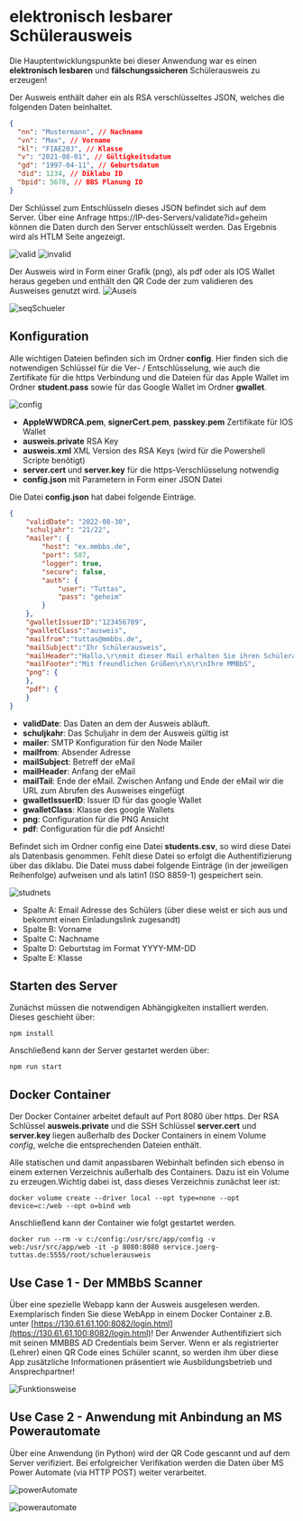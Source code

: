 # elektronisch lesbarer Schülerausweis

Die Hauptentwicklungspunkte bei dieser Anwendung war es einen **elektronisch lesbaren** und **fälschungssicheren** Schülerausweis zu erzeugen!

Der Ausweis enthält daher ein als RSA verschlüsseltes JSON, welches die folgenden Daten beinhaltet.

```JSON
{
  "nn": "Mustermann", // Nachname
  "vn": "Max", // Vorname
  "kl": "FIAE20J", // Klasse
  "v": "2021-08-01", // Gültigkeitsdatum
  "gd": "1997-04-11", // Geburtsdatum
  "did": 1234, // Diklabu ID
  "bpid": 5678, // BBS Planung ID
}
```

Der Schlüssel zum Entschlüsseln dieses JSON befindet sich auf dem Server. Über eine Anfrage https://IP-des-Servers/validate?id=geheim können die Daten durch den Server entschlüsselt werden. Das Ergebnis wird als HTLM Seite angezeigt.

![valid](ScreenshotValid.png)
![invalid](ScreenshotInvalid.png)

Der Ausweis wird in Form einer Grafik (png), als pdf oder als IOS Wallet heraus gegeben und enthält den QR Code der zum validieren des Ausweises genutzt wird.
![Auseis](ausweisMaxMustermann.png)

![seqSchueler](seqSchueler.png)

## Konfiguration

Alle wichtigen Dateien befinden sich im Ordner **config**. Hier finden sich die notwendigen Schlüssel für die Ver- / Entschlüsselung, wie auch die Zertifikate für die https Verbindung und die Dateien für das Apple Wallet im Ordner **student.pass** sowie für das Google Wallet im Ordner **gwallet**.

![config](configFiles.png)

- **AppleWWDRCA.pem**, **signerCert.pem**, **passkey.pem** Zertifikate für IOS Wallet
- **ausweis.private** RSA Key
- **ausweis.xml** XML Version des RSA Keys (wird für die Powershell Scripte benötigt)
- **server.cert** und **server.key** für die https-Verschlüsselung notwendig
- **config.json** mit Parametern in Form einer JSON Datei

Die Datei **config.json** hat dabei folgende Einträge.

```JSON
{
    "validDate": "2022-08-30",
    "schuljahr": "21/22",
    "mailer": {
        "host": "ex.mmbbs.de",
        "port": 587,
        "logger": true,
        "secure": false,
        "auth": {
            "user": "Tuttas",
            "pass": "geheim"
        }
    },
    "gwalletIssuerID":"123456789",
    "gwalletClass":"ausweis",
    "mailfrom":"tuttas@mmbbs.de",
    "mailSubject":"Ihr Schülerausweis",
    "mailHeader":"Hallo,\r\nmit dieser Mail erhalten Sie ihren Schülerausweis!\r\n\r\n",
    "mailFooter":"Mit freundlichen Grüßen\r\n\r\nIhre MMBbS",
    "png": {
    },
    "pdf": {
    }
}
```

- **validDate**: Das Daten an dem der Ausweis abläuft.
- **schuljkahr**: Das Schuljahr in dem der Ausweis gültig ist
- **mailer**: SMTP Konfiguration für den Node Mailer
- **mailfrom**: Absender Adresse
- **mailSubject**: Betreff der eMail
- **mailHeader**: Anfang der eMail
- **mailTail**: Ende der eMail. Zwischen Anfang und Ende der eMail wir die URL zum Abrufen des Ausweises eingefügt
- **gwalletIssuerID**: Issuer ID für das google Wallet
- **gwalletClass**: Klasse des google Wallets
- **png**: Configuration für die PNG Ansicht
- **pdf**: Configuration für die pdf Ansicht!

Befindet sich im Ordner config eine Datei **students.csv**, so wird diese Datei als Datenbasis genommen. Fehlt diese Datei so erfolgt die Authentifizierung über das diklabu. Die Datei muss dabei folgende Einträge (in der jeweiligen Reihenfolge) aufweisen und als latin1 (ISO 8859-1) gespeichert sein.

![studnets](students.png)

- Spalte A: Email Adresse des Schülers (über diese weist er sich aus und bekommt einen Einladungslink zugesandt)
- Spalte B: Vorname
- Spalte C: Nachname
- Spalte D: Geburtstag im Format YYYY-MM-DD
- Spalte E: Klasse

## Starten des Server

Zunächst müssen die notwendigen Abhängigkeiten installiert werden. Dieses geschieht über:

```
npm install
```

Anschließend kann der Server gestartet werden über:

```
npm run start
```

## Docker Container

Der Docker Container arbeitet default auf Port 8080 über https. Der RSA Schlüssel **ausweis.private** und die SSH Schlüssel **server.cert** und **server.key** liegen außerhalb des Docker Containers in einem Volume *config*, welche die entsprechenden Dateien enthält. 

Alle statischen und damit anpassbaren Webinhalt befinden sich ebenso in einem externen Verzeichnis außerhalb des Containers. Dazu ist ein Volume zu erzeugen.Wichtig dabei ist, dass dieses Verzeichnis zunächst leer ist:

```
docker volume create --driver local --opt type=none --opt device=c:/web --opt o=bind web
```

Anschließend kann der Container wie folgt gestartet werden.

```
docker run --rm -v c:/config:/usr/src/app/config -v web:/usr/src/app/web -it -p 8080:8080 service.joerg-tuttas.de:5555/root/schuelerausweis
```

## Use Case 1 - Der MMBbS Scanner

Über eine spezielle Webapp kann der Ausweis ausgelesen werden. Exemplarisch finden Sie diese WebApp in einem Docker Container z.B. unter [https://130.61.61.100:8082/login.html](https://130.61.61.100:8082/login.html)! Der Anwender Authentifiziert sich mit seinen MMBBS AD Credentials beim Server. Wenn er als registrierter (Lehrer) einen QR Code eines Schüler scannt, so werden ihm über diese App zusätzliche Informationen präsentiert wie Ausbildungsbetrieb und Ansprechpartner!

![Funktionsweise](Sequenzdiagramm.png)

## Use Case 2 - Anwendung mit Anbindung an MS Powerautomate

Über eine Anwendung (in Python) wird der QR Code gescannt und auf dem Server verifiziert. Bei erfolgreicher Verifikation werden die Daten über MS Power Automate (via HTTP POST) weiter verarbeitet.

![powerAutomate](seqPowerautomate.png)

![powerautomate](powerautomate.png)


